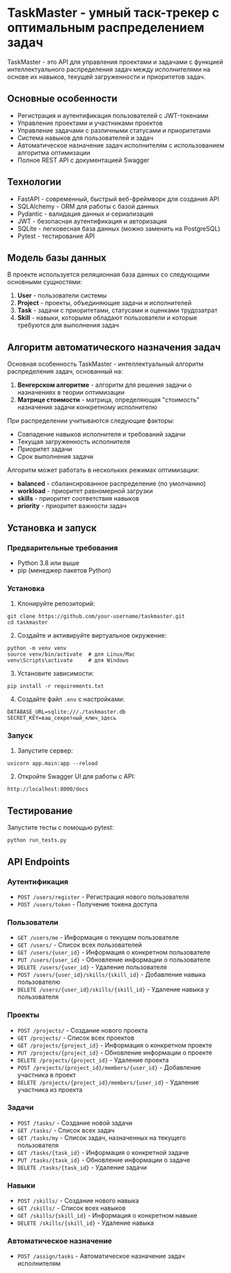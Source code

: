 # TaskMaster - умный таск-трекер с оптимальным распределением задач

TaskMaster - это API для управления проектами и задачами с функцией интеллектуального распределения задач между исполнителями на основе их навыков, текущей загруженности и приоритетов задач.

## Основные особенности

- Регистрация и аутентификация пользователей с JWT-токенами
- Управление проектами и участниками проектов
- Управление задачами с различными статусами и приоритетами
- Система навыков для пользователей и задач
- Автоматическое назначение задач исполнителям с использованием алгоритма оптимизации
- Полное REST API с документацией Swagger

## Технологии

- FastAPI - современный, быстрый веб-фреймворк для создания API
- SQLAlchemy - ORM для работы с базой данных
- Pydantic - валидация данных и сериализация
- JWT - безопасная аутентификация и авторизация
- SQLite - легковесная база данных (можно заменить на PostgreSQL)
- Pytest - тестирование API

## Модель базы данных

В проекте используется реляционная база данных со следующими основными сущностями:

1. **User** - пользователи системы
2. **Project** - проекты, объединяющие задачи и исполнителей
3. **Task** - задачи с приоритетами, статусами и оценками трудозатрат
4. **Skill** - навыки, которыми обладают пользователи и которые требуются для выполнения задач

## Алгоритм автоматического назначения задач

Основная особенность TaskMaster - интеллектуальный алгоритм распределения задач, основанный на:

1. **Венгерском алгоритме** - алгоритм для решения задачи о назначениях в теории оптимизации
2. **Матрице стоимости** - матрица, определяющая "стоимость" назначения задачи конкретному исполнителю

При распределении учитываются следующие факторы:
- Совпадение навыков исполнителя и требований задачи
- Текущая загруженность исполнителя
- Приоритет задачи
- Срок выполнения задачи

Алгоритм может работать в нескольких режимах оптимизации:
- **balanced** - сбалансированное распределение (по умолчанию)
- **workload** - приоритет равномерной загрузки
- **skills** - приоритет соответствия навыков
- **priority** - приоритет важности задач

## Установка и запуск

### Предварительные требования

- Python 3.8 или выше
- pip (менеджер пакетов Python)

### Установка

1. Клонируйте репозиторий:
```
git clone https://github.com/your-username/taskmaster.git
cd taskmaster
```

2. Создайте и активируйте виртуальное окружение:
```
python -m venv venv
source venv/bin/activate  # для Linux/Mac
venv\Scripts\activate     # для Windows
```

3. Установите зависимости:
```
pip install -r requirements.txt
```

4. Создайте файл `.env` с настройками:
```
DATABASE_URL=sqlite:///./taskmaster.db
SECRET_KEY=ваш_секретный_ключ_здесь
```

### Запуск

1. Запустите сервер:
```
uvicorn app.main:app --reload
```

2. Откройте Swagger UI для работы с API:
```
http://localhost:8000/docs
```

## Тестирование

Запустите тесты с помощью pytest:
```
python run_tests.py
```

## API Endpoints

### Аутентификация
- `POST /users/register` - Регистрация нового пользователя
- `POST /users/token` - Получение токена доступа

### Пользователи
- `GET /users/me` - Информация о текущем пользователе
- `GET /users/` - Список всех пользователей
- `GET /users/{user_id}` - Информация о конкретном пользователе
- `PUT /users/{user_id}` - Обновление информации о пользователе
- `DELETE /users/{user_id}` - Удаление пользователя
- `POST /users/{user_id}/skills/{skill_id}` - Добавление навыка пользователю
- `DELETE /users/{user_id}/skills/{skill_id}` - Удаление навыка у пользователя

### Проекты
- `POST /projects/` - Создание нового проекта
- `GET /projects/` - Список всех проектов
- `GET /projects/{project_id}` - Информация о конкретном проекте
- `PUT /projects/{project_id}` - Обновление информации о проекте
- `DELETE /projects/{project_id}` - Удаление проекта
- `POST /projects/{project_id}/members/{user_id}` - Добавление участника в проект
- `DELETE /projects/{project_id}/members/{user_id}` - Удаление участника из проекта

### Задачи
- `POST /tasks/` - Создание новой задачи
- `GET /tasks/` - Список всех задач
- `GET /tasks/my` - Список задач, назначенных на текущего пользователя
- `GET /tasks/{task_id}` - Информация о конкретной задаче
- `PUT /tasks/{task_id}` - Обновление информации о задаче
- `DELETE /tasks/{task_id}` - Удаление задачи

### Навыки
- `POST /skills/` - Создание нового навыка
- `GET /skills/` - Список всех навыков
- `GET /skills/{skill_id}` - Информация о конкретном навыке
- `DELETE /skills/{skill_id}` - Удаление навыка

### Автоматическое назначение
- `POST /assign/tasks` - Автоматическое назначение задач исполнителям 